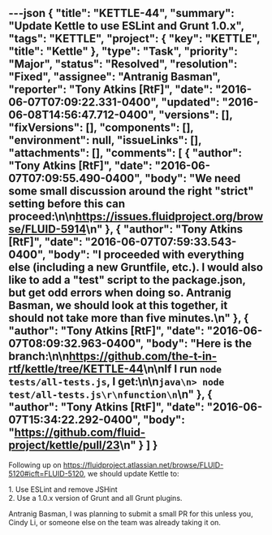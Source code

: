 ---json
{
  "title": "KETTLE-44",
  "summary": "Update Kettle to use ESLint and Grunt 1.0.x",
  "tags": "KETTLE",
  "project": {
    "key": "KETTLE",
    "title": "Kettle"
  },
  "type": "Task",
  "priority": "Major",
  "status": "Resolved",
  "resolution": "Fixed",
  "assignee": "Antranig Basman",
  "reporter": "Tony Atkins [RtF]",
  "date": "2016-06-07T07:09:22.331-0400",
  "updated": "2016-06-08T14:56:47.712-0400",
  "versions": [],
  "fixVersions": [],
  "components": [],
  "environment": null,
  "issueLinks": [],
  "attachments": [],
  "comments": [
    {
      "author": "Tony Atkins [RtF]",
      "date": "2016-06-07T07:09:55.490-0400",
      "body": "We need some small discussion around the right \"strict\" setting before this can proceed:\n\n<https://issues.fluidproject.org/browse/FLUID-5914>\n"
    },
    {
      "author": "Tony Atkins [RtF]",
      "date": "2016-06-07T07:59:33.543-0400",
      "body": "I proceeded with everything else (including a new Gruntfile, etc.).  I would also like to add a \"test\" script to the package.json, but get odd errors when doing so.  Antranig Basman, we should look at this together, it should not take more than five minutes.\n"
    },
    {
      "author": "Tony Atkins [RtF]",
      "date": "2016-06-07T08:09:32.963-0400",
      "body": "Here is the branch:\n\n<https://github.com/the-t-in-rtf/kettle/tree/KETTLE-44>\n\nIf I run `node tests/all-tests.js`, I get:\n\n```java\n> node test/all-tests.js\r\nfunction\n```\n"
    },
    {
      "author": "Tony Atkins [RtF]",
      "date": "2016-06-07T15:34:22.292-0400",
      "body": "<https://github.com/fluid-project/kettle/pull/23>\n"
    }
  ]
}
---
Following up on <https://fluidproject.atlassian.net/browse/FLUID-5120#icft=FLUID-5120>, we should update Kettle to:

1\. Use ESLint and remove JSHint\
2\. Use a 1.0.x version of Grunt and all Grunt plugins.

Antranig Basman, I was planning to submit a small PR for this unless you, Cindy Li, or someone else on the team was already taking it on.

        